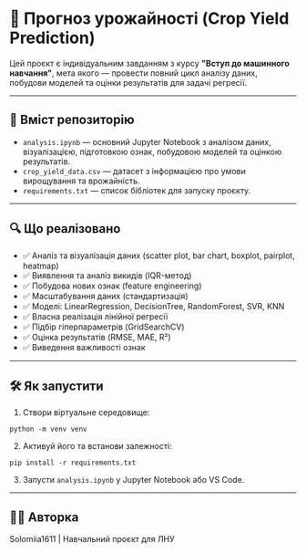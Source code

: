 # 🌾 Прогноз урожайності (Crop Yield Prediction)

Цей проєкт є індивідуальним завданням з курсу **"Вступ до машинного навчання"**, мета якого — провести повний цикл аналізу даних, побудови моделей та оцінки результатів для задачі регресії.

---

## 📁 Вміст репозиторію

- `analysis.ipynb` — основний Jupyter Notebook з аналізом даних, візуалізацією, підготовкою ознак, побудовою моделей та оцінкою результатів.
- `crop_yield_data.csv` — датасет з інформацією про умови вирощування та врожайність.
- `requirements.txt` — список бібліотек для запуску проєкту.

---

## 🔍 Що реалізовано

- ✅ Аналіз та візуалізація даних (scatter plot, bar chart, boxplot, pairplot, heatmap)
- ✅ Виявлення та аналіз викидів (IQR-метод)
- ✅ Побудова нових ознак (feature engineering)
- ✅ Масштабування даних (стандартизація)
- ✅ Моделі: LinearRegression, DecisionTree, RandomForest, SVR, KNN
- ✅ Власна реалізація лінійної регресії
- ✅ Підбір гіперпараметрів (GridSearchCV)
- ✅ Оцінка результатів (RMSE, MAE, R²)
- ✅ Виведення важливості ознак

---

## 🛠 Як запустити

1. Створи віртуальне середовище:
```
python -m venv venv
```

2. Активуй його та встанови залежності:
```
pip install -r requirements.txt
```

3. Запусти `analysis.ipynb` у Jupyter Notebook або VS Code.

---

## 👩‍💻 Авторка

Solomiia1611 | Навчальний проєкт для ЛНУ